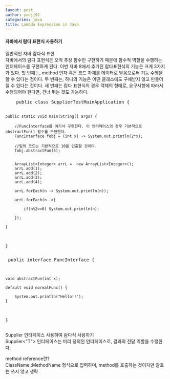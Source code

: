 ```yaml
---
layout: post
author: yunjj92
categories: java
title: Lambda Expression in Java
---
```

<article>
    <h4>
    자바에서 람다 표현식 사용하기
    </h4>
    <p>일반적인 자바 람다식 표현<br>
    자바에서의 람다 표현식은 오직 추상 함수만 구현하기 때문에 함수적 역할을 수행하는 인터페이스를 구현하게 된다. 
    이번 자바 8에서 추가된 람다표현식의 기능은 크게 3가지가 있다. 첫 번째는, method 인자 혹은 코드 자체를 데이터로 
    받음으로써 기능 수행을 할 수 있다는 점이다. 두 번째는, 하나의 기능은 어떤 클래스에도 구애받지 않고 만들어질 수 있다는 것이다. 
    세 번째는 람다 표현식의 경우 객체의 형태로, 요구사항에 따라서 수행되어야 한다면, 건너 뛰는 것도 가능하다. 
    </p>
    <pre class="codeblock">
    public class SupplierTestMainApplication {

	public static void main(String[] args) {
		
		//FuncInterface를 여기서 구현한다. 이 인터페이스의 경우 기본적으로 abstractFun() 함수를 구현한다. 
		FuncInterface fobj = (int x) -> System.out.println(2*x);
		
		//밑의 코드는 기본적으로 10을 인출할 것이다. 
		fobj.abstractFun(5);
		
		
		ArrayList<Integer> arrL =  new ArrayList<Integer>();
		arrL.add(1);
		arrL.add(2);
		arrL.add(3);
		arrL.add(4);
		
		arrL.forEach(n -> System.out.println(n));
		
		arrL.forEach(n ->{
			
			if(n%2==0) System.out.println(n);
			
		});
		
	}

}
    </pre>
    <pre class="codeblock">
    public interface FuncInterface {

	void abstractFun(int x);
	
	default void normalFunc() {
		
		System.out.println("Hello!!");
	}
	
}
    </pre>
    <p>Supplier 인터페이스 사용하여 람다식 사용하기<br>
    Supplier<"T"> 인터페이스는 미리 정의된 인터페이스로, 결과의 전달 역할을 수행한다. 
    </p>
    <p>method reference란?<br>
    ClassName::MethodName 형식으로 입력하며, method를 호출하는 것이지만 괄호는 쓰지 않고 생략
    </p>
    <pre class="codeblock">
    </pre>
</article>
